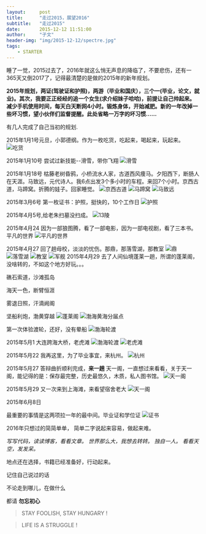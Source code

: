 ```yaml
---
layout:     post
title:      "走过2015，展望2016"
subtitle:   "走过2015"
date:       2015-12-12 11:51:00
author:     "子文"
header-img: "img/2015-12-12/spectre.jpg"
tags:
    - STARTER
---
```


睡了一觉，2015过去了，2016年就这么悄无声息的降临了，不要悲伤，还有一365天又倒2017了，记得最清楚的是做的2015年的新年规划。

**2015年规划，两证(驾驶证和护照)，两游（毕业和国庆），三个一(毕业，论文，就业)。其次，我要正正经经的追一个女生(求介绍妹子哈哈)，前提让自己帅起来。减少手机使用时间，每天白天断网4小时。锻炼身体，开始减肥。新的一年改掉一些坏习惯，望小伙伴们监督提醒。此处省略一万字的坏习惯……**

有几人完成了自己当初的规划.

2015年1月1号元旦，小郭德纲。作为一枚吃货，吃起来，喝起来，玩起来。
![吃货](/img/2016-01-01/20150101-eating.JPG)

2015年1月10号
尝试过新技能--滑雪，带你飞翔
![滑雪](/img/2016-01-01/20150110-snow.JPG)

2015年1月18号
枯藤老树昏鸦，小桥流水人家，古道西风痩马。夕阳西下，断肠人在天涯。马致远，元代诗人。我6点出发3个多小时的车程。来回7个小时。京西古道，马蹄窝。折腾的娃子。回家睡觉。
![京西古道](/img/2016-01-01/20150118-jingxigudao.JPG)
![马蹄窝](/img/2016-01-01/20150118-matiwo.JPG)
![马致远](/img/2016-01-01/20150118-mazhiyuan.JPG)

2015年3月6号
第一枚证书：护照，挺快的，10个工作日
![护照](/img/2016-01-01/20150306-huzhao.JPG)


2015年4月5号,给老朱扫墓没扫成。
![13陵](/img/2016-01-01/20150405-13ling.JPG)

2015年4月24
因为一部狼图腾，看了一部电影，因为一部电视剧，看了三本书。平凡的世界
![平凡的世界](/img/2016-01-01/20150424-peaceworld.JPG)

2015年4月27
回了趟母校，淡淡的忧伤。那鼎，那落雪湖，那教室
![鼎](/img/2016-01-01/20150427-ding.jpeg)
![落雪湖](/img/2016-01-01/20150427-luoxuehu.jpeg)
![教室](/img/2016-01-01/20150427-classroom.jpeg)
![军舰](/img/2016-01-01/20150427-junjian.jpeg)
2015年4月29
去了人间仙境蓬莱一趟，所谓的蓬莱阁，没啥转的，不如这个地方好玩。。。


礁石索道，沙滩孤岛

海天一色，断臂恒涯

雾退日照，汗滴阙阁

坚船利炮，渤黄穿越
![蓬莱阁](/img/2016-01-01/20150429-penglaige.JPG)
![渤海黄海分届点](/img/2016-01-01/20150429-bohuanghai.jpeg)

第一次体验渡轮，还好，没有晕船
![渤海轮渡](/img/2016-01-01/20150429-bohailundu.jpeg)


2015年5月1
大连跨海大桥，老虎滩
![渤海轮渡](/img/2016-01-01/20150430-daliankuahaidaqiao.jpeg)
![老虎滩](/img/2016-01-01/20150501-tige.jpeg)

2015年5月22
我再这里，为了毕业事宜，来杭州。
![杭州](/img/2016-01-01/20150522-hangzhoudong.JPG)

2015年5月27
答辩曲折顺利完成，**来一趟** 天一阁，一直想过来看看，关于天一阁，能记得的是：保存最完整，历史最悠久，木质，私人图书馆。
![天一阁](/img/2016-01-01/20150527-tianyige.jpeg)

2015年5月29
又一次来到上海滩，来看望宿舍老大
![天一阁](/img/2016-01-01/20150529-shanghai.jpeg)



2015年6月8日

最重要的事情是这两项拉一年的最中间。毕业证和学位证
![证书](/img/2016-01-01/20150630-graduation.JPG)




2016年只想过的简简单单，
简单二字说起来容易，做起来难。

*写写代码，读读博客，看看文章。*
*世界那么大，我想去转转。*
*独自一人。*
*看看天空，发发呆。*

地点还在选择，书籍已经准备好，行动起来。

记住自己说过的话

不论走到哪儿，在做什么

都请 **勿忘初心**



>  STAY FOOLISH, STAY HUNGARY !


>  LIFE IS A STRUGGLE !












